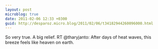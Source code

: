 ```yaml
---
layout: post
microblog: true
date: 2011-02-06 12:33 +0300
guid: http://desparoz.micro.blog/2011/02/06/t34182944260096000.html
---
```

So very true. A big relief. RT @tharyjanto: After days of heat waves, this breeze feels like heaven on earth.
